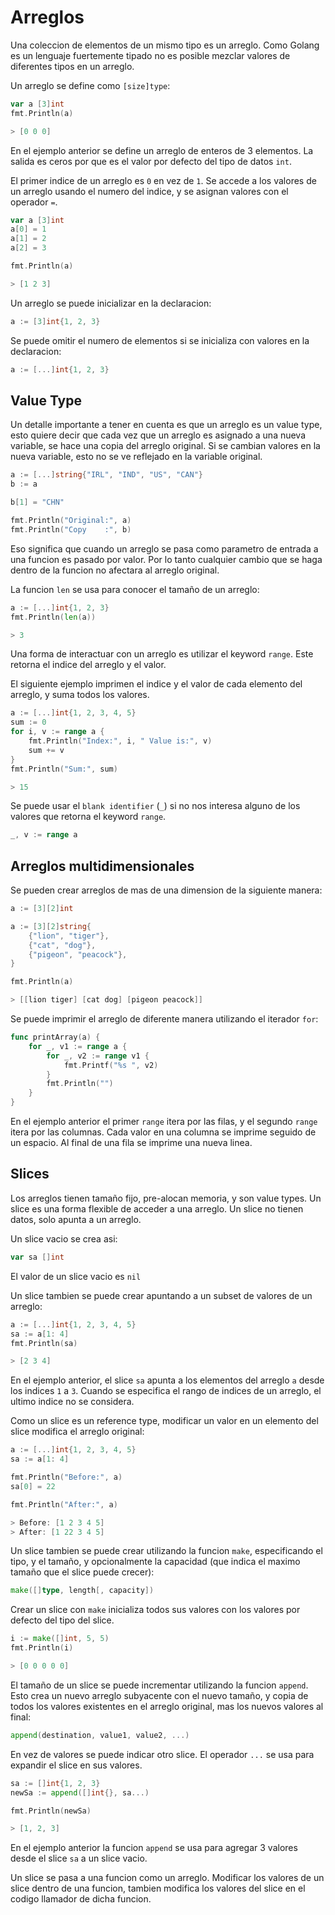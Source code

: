 # Arreglos

Una coleccion de elementos de un mismo tipo es un arreglo. Como Golang es un lenguaje fuertemente tipado no es posible mezclar valores de diferentes tipos en un arreglo.

Un arreglo se define como `[size]type`: 

```go
var a [3]int
fmt.Println(a)

> [0 0 0]
```

En el ejemplo anterior se define un arreglo de enteros de 3 elementos. La salida es ceros por que es el valor por defecto del tipo de datos `int`.

El primer indice de un arreglo es `0` en vez de `1`. Se accede a los valores de un arreglo usando el numero del indice, y se asignan valores con el operador `=`.

```go
var a [3]int
a[0] = 1
a[1] = 2
a[2] = 3

fmt.Println(a)

> [1 2 3]
```

Un arreglo se puede inicializar en la declaracion:

```go
a := [3]int{1, 2, 3}
```

Se puede omitir el numero de elementos si se inicializa con valores en la declaracion:

```go
a := [...]int{1, 2, 3}
```

## Value Type

Un detalle importante a tener en cuenta es que un arreglo es un value type, esto quiere decir que cada vez que un arreglo es asignado a una nueva variable, se hace una copia del arreglo original. Si se cambian valores en la nueva variable, esto no se ve reflejado en la variable original.

```go
a := [...]string{"IRL", "IND", "US", "CAN"}
b := a

b[1] = "CHN"

fmt.Println("Original:", a)
fmt.Println("Copy    :", b)
```

Eso significa que cuando un arreglo se pasa como parametro de entrada a una funcion es pasado por valor. Por lo tanto cualquier cambio que se haga dentro de la funcion no afectara al arreglo original.

La funcion `len` se usa para conocer el tamaño de un arreglo:

```go
a := [...]int{1, 2, 3}
fmt.Println(len(a))

> 3
```

Una forma de interactuar con un arreglo es utilizar el keyword `range`. Este retorna el indice del arreglo y el valor. 

El siguiente ejemplo imprimen el indice y el valor de cada elemento del arreglo, y suma todos los valores.

```go
a := [...]int{1, 2, 3, 4, 5}
sum := 0
for i, v := range a {
    fmt.Println("Index:", i, " Value is:", v)
    sum += v
}
fmt.Println("Sum:", sum)

> 15
```

Se puede usar el `blank identifier` (`_`) si no nos interesa alguno de los valores que retorna el keyword `range`.

```go
_, v := range a
```

## Arreglos multidimensionales

Se pueden crear arreglos de mas de una dimension de la siguiente manera:

```go
a := [3][2]int
```

```go
a := [3][2]string{
    {"lion", "tiger"},
    {"cat", "dog"},
    {"pigeon", "peacock"},
}

fmt.Println(a)

> [[lion tiger] [cat dog] [pigeon peacock]]
```

Se puede imprimir el arreglo de diferente manera utilizando el iterador `for`:

```go
func printArray(a) {
    for _, v1 := range a {
        for _, v2 := range v1 {
            fmt.Printf("%s ", v2)
        }
        fmt.Println("")
    }
}
```

En el ejemplo anterior el primer `range` itera por las filas, y el segundo `range` itera por las columnas. Cada valor en una columna se imprime seguido de un espacio. Al final de una fila se imprime una nueva linea.

## Slices

Los arreglos tienen tamaño fijo, pre-alocan memoria, y son value types. Un slice es una forma flexible de acceder a una arreglo. Un slice no tienen datos, solo apunta a un arreglo.

Un slice vacio se crea asi:

```go
var sa []int
```

El valor de un slice vacio es `nil`

Un slice tambien se puede crear apuntando a un subset de valores de un arreglo:

```go
a := [...]int{1, 2, 3, 4, 5}
sa := a[1: 4]
fmt.Println(sa)

> [2 3 4]
```

En el ejemplo anterior, el slice `sa` apunta a los elementos del arreglo `a` desde los indices `1` a `3`. Cuando se especifica el rango de indices de un arreglo, el ultimo indice no se considera.

Como un slice es un reference type, modificar un valor en un elemento del slice modifica el arreglo original:

```go
a := [...]int{1, 2, 3, 4, 5}
sa := a[1: 4]

fmt.Println("Before:", a)
sa[0] = 22

fmt.Println("After:", a)

> Before: [1 2 3 4 5]
> After: [1 22 3 4 5]
```

Un slice tambien se puede crear utilizando la funcion `make`, especificando el tipo, y el tamaño, y opcionalmente la capacidad (que indica el maximo tamaño que el slice puede crecer):

```go
make([]type, length[, capacity])
```

Crear un slice con `make` inicializa todos sus valores con los valores por defecto del tipo del slice.

```go
i := make([]int, 5, 5)
fmt.Println(i)

> [0 0 0 0 0]
```

El tamaño de un slice se puede incrementar utilizando la funcion `append`. Esto crea un nuevo arreglo subyacente con el nuevo tamaño, y copia de todos los valores existentes en el arreglo original, mas los nuevos valores al final:

```go
append(destination, value1, value2, ...)
```

En vez de valores se puede indicar otro slice. El operador `...` se usa para expandir el slice en sus valores.

```go
sa := []int{1, 2, 3}
newSa := append([]int{}, sa...)

fmt.Println(newSa)

> [1, 2, 3]
```

En el ejemplo anterior la funcion `append` se usa para agregar 3 valores desde el slice `sa` a un slice vacio.

Un slice se pasa a una funcion como un arreglo. Modificar los valores de un slice dentro de una funcion, tambien modifica los valores del slice en el codigo llamador de dicha funcion.